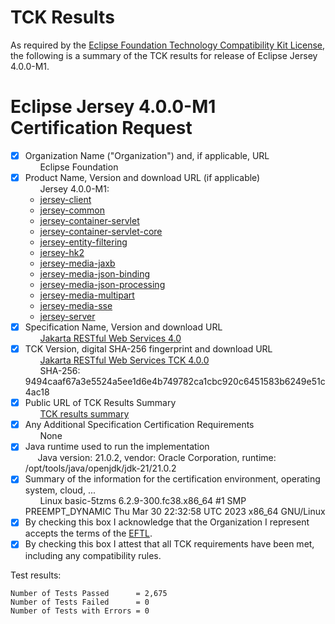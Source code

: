 TCK Results
===========

 As required by the
[Eclipse Foundation Technology Compatibility Kit License](https://www.eclipse.org/legal/tck.php),
the following is a summary of the TCK results for release of Eclipse Jersey 4.0.0-M1.

 # Eclipse Jersey 4.0.0-M1 Certification Request

 - [x] Organization Name ("Organization") and, if applicable, URL<br/>
 &nbsp;&nbsp;&nbsp;&nbsp;&nbsp; Eclipse Foundation
 - [x] Product Name, Version and download URL (if applicable)<br/>
&nbsp;&nbsp;&nbsp;&nbsp;&nbsp; Jersey 4.0.0-M1:
   * [jersey-client](https://jakarta.oss.sonatype.org/content/repositories/staging/org/glassfish/jersey/core/jersey-client/4.0.0-M1/jersey-client-4.0.0-M1.jar)
   * [jersey-common](https://jakarta.oss.sonatype.org/content/repositories/staging/org/glassfish/jersey/core/jersey-common/4.0.0-M1/jersey-common-4.0.0-M1.jar)
   * [jersey-container-servlet](https://jakarta.oss.sonatype.org/content/repositories/staging/org/glassfish/jersey/containers/jersey-container-servlet/4.0.0-M1/jersey-container-servlet-4.0.0-M1.jar)
   * [jersey-container-servlet-core](https://jakarta.oss.sonatype.org/content/repositories/staging/org/glassfish/jersey/containers/jersey-container-servlet-core/4.0.0-M1/jersey-container-servlet-core-4.0.0-M1.jar)
   * [jersey-entity-filtering](https://jakarta.oss.sonatype.org/content/repositories/staging/org/glassfish/jersey/ext/jersey-entity-filtering/4.0.0-M1/jersey-entity-filtering-4.0.0-M1.jar)
   * [jersey-hk2](https://jakarta.oss.sonatype.org/content/repositories/staging/org/glassfish/jersey/inject/jersey-hk2/4.0.0-M1/jersey-hk2-4.0.0-M1.jar)
   * [jersey-media-jaxb](https://jakarta.oss.sonatype.org/content/repositories/staging/org/glassfish/jersey/media/jersey-media-jaxb/4.0.0-M1/jersey-media-jaxb-4.0.0-M1.jar)
   * [jersey-media-json-binding](https://jakarta.oss.sonatype.org/content/repositories/staging/org/glassfish/jersey/media/jersey-media-json-binding/4.0.0-M1/jersey-media-json-binding-4.0.0-M1.jar)
   * [jersey-media-json-processing](https://jakarta.oss.sonatype.org/content/repositories/staging/org/glassfish/jersey/media/jersey-media-json-processing/4.0.0-M1/jersey-media-json-processing-4.0.0-M1.jar)
   * [jersey-media-multipart](https://jakarta.oss.sonatype.org/content/repositories/staging/org/glassfish/jersey/media/jersey-media-multipart/4.0.0-M1/jersey-media-multipart-4.0.0-M1.jar)
   * [jersey-media-sse](https://jakarta.oss.sonatype.org/content/repositories/staging/org/glassfish/jersey/media/jersey-media-sse/4.0.0-M1/jersey-media-sse-4.0.0-M1.jar)
   * [jersey-server](https://jakarta.oss.sonatype.org/content/repositories/staging/org/glassfish/jersey/core/jersey-server/4.0.0-M1/jersey-server-4.0.0-M1.jar)
- [x] Specification Name, Version and download URL<br/>
 &nbsp;&nbsp;&nbsp;&nbsp;&nbsp; [Jakarta RESTful Web Services 4.0](https://jakarta.oss.sonatype.org/content/repositories/staging/jakarta/ws/rs/jakarta.ws.rs-api/4.0.0/jakarta.ws.rs-api-4.0.0.jar)
- [x] TCK Version, digital SHA-256 fingerprint and download URL<br/>
 &nbsp;&nbsp;&nbsp;&nbsp;&nbsp; [Jakarta RESTful Web Services TCK 4.0.0](https://download.eclipse.org/ee4j/restful-ws/tck/eftl/jakarta-restful-ws-tck-4.0.0.zip)<br/>
 &nbsp;&nbsp;&nbsp;&nbsp;&nbsp; SHA-256: 9494caaf67a3e5524a5ee1d6e4b749782ca1cbc920c6451583b6249e51c4ac18
- [x] Public URL of TCK Results Summary<br/>
 &nbsp;&nbsp;&nbsp;&nbsp;&nbsp; [TCK results summary](eclipse-jersey-4.0.0-M1-jdk21-summary)
- [x] Any Additional Specification Certification Requirements<br/>
&nbsp;&nbsp;&nbsp;&nbsp;&nbsp; None
- [x] Java runtime used to run the implementation<br/>
&nbsp;&nbsp;&nbsp;&nbsp;&nbsp;Java version: 21.0.2, vendor: Oracle Corporation, runtime: /opt/tools/java/openjdk/jdk-21/21.0.2
- [x] Summary of the information for the certification environment, operating system, cloud, ...<br/>
&nbsp;&nbsp;&nbsp;&nbsp;&nbsp; Linux basic-5tzms 6.2.9-300.fc38.x86_64 #1 SMP PREEMPT_DYNAMIC Thu Mar 30 22:32:58 UTC 2023 x86_64 GNU/Linux
- [x] By checking this box I acknowledge that the Organization I represent accepts the terms of the [EFTL](https://www.eclipse.org/legal/tck.php).
- [x] By checking this box I attest that all TCK requirements have been met, including any compatibility rules.

 Test results:

 ```
Number of Tests Passed      = 2,675
Number of Tests Failed      = 0
Number of Tests with Errors = 0
```